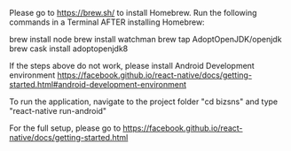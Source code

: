 Please go to https://brew.sh/ to install Homebrew.
Run the following commands in a Terminal AFTER installing Homebrew:

brew install node
brew install watchman
brew tap AdoptOpenJDK/openjdk
brew cask install adoptopenjdk8

If the steps above do not work, please install Android Development environment 
https://facebook.github.io/react-native/docs/getting-started.html#android-development-environment

To run the application, navigate to the project folder "cd bizsns" and type "react-native run-android"

For the full setup, please go to https://facebook.github.io/react-native/docs/getting-started.html